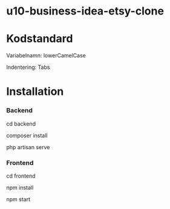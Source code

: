 # u10-business-idea-etsy-clone

# Kodstandard

  Variabelnamn: lowerCamelCase

  Indentering: Tabs
  
# Installation
### Backend
  cd backend
 
  composer install
  
  php artisan serve
  
### Frontend
  cd frontend
  
  npm install
  
  npm start
